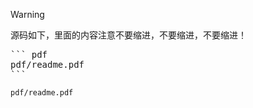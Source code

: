 > [!WARNING]
> 源码如下，里面的内容注意不要缩进，不要缩进，不要缩进！
<pre>
``` pdf
pdf/readme.pdf
```
</pre>


``` pdf
pdf/readme.pdf
```